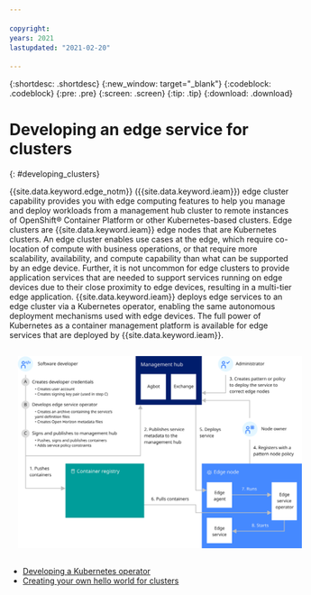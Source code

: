 ```yaml
---

copyright:
years: 2021
lastupdated: "2021-02-20"

---
```


{:shortdesc: .shortdesc}
{:new_window: target="_blank"}
{:codeblock: .codeblock}
{:pre: .pre}
{:screen: .screen}
{:tip: .tip}
{:download: .download}

# Developing an edge service for clusters
{: #developing_clusters}

{{site.data.keyword.edge_notm}} ({{site.data.keyword.ieam}}) edge cluster capability provides you with edge computing features to help you manage and deploy workloads from a management hub cluster to remote instances of OpenShift® Container Platform or other Kubernetes-based clusters. Edge clusters are {{site.data.keyword.ieam}} edge nodes that are Kubernetes clusters. An edge cluster enables use cases at the edge, which require co-location of compute with business operations, or that require more scalability, availability, and compute capability than what can be supported by an edge device. Further, it is not uncommon for edge clusters to provide application services that are needed to support services running on edge devices due to their close proximity to edge devices, resulting in a multi-tier edge application. {{site.data.keyword.ieam}} deploys edge services to an edge cluster via a Kubernetes operator, enabling the same autonomous deployment mechanisms used with edge devices. The full power of Kubernetes as a container management platform is available for edge services that are deployed by {{site.data.keyword.ieam}}.

<img src="../images/edge/03b_Developing_edge_service_for_cluster.svg" style="margin: 3%" alt="Developing an edge service for clusters">

* [Developing a Kubernetes operator](service_operators.md)
* [Creating your own hello world for clusters](creating_hello_world.md)
